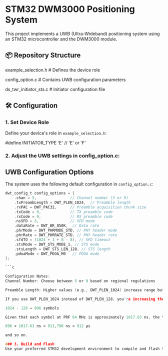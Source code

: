 # STM32 DWM3000 Positioning System

This project implements a UWB (Ultra-Wideband) positioning system using an STM32 microcontroller and the DWM3000 module.

## 📦 Repository Structure

example_selection.h # Defines the device role

config_option.c # Contains UWB configuration parameters

ds_twr_initiator_sts.c # Initiator configuration file

## 🛠️ Configuration

### 1. Set Device Role
Define your device's role in `example_selection.h`:

#define INITIATOR_TYPE 'E'  // 'E' or 'F'

### 2. Adjust the UWB settings in config_option.c:

## UWB Configuration Options

The system uses the following default configuration in `config_option.c`:

```c
dwt_config_t config_options = {
    .chan = 5,               // Channel number (5 or 9)
    .txPreambLength = DWT_PLEN_1024,  // Preamble length
    .rxPAC = DWT_PAC32,      // Preamble acquisition chunk size
    .txCode = 9,             // TX preamble code
    .rxCode = 9,             // RX preamble code
    .nsSFD = 3,              // SFD mode
    .dataRate = DWT_BR_850K,  // Data rate
    .phrMode = DWT_PHRMODE_STD, // PHY header mode
    .phrRate = DWT_PHRRATE_STD, // PHY header rate
    .sfdTO = (1024 + 1 + 8 - 8), // SFD timeout
    .stsMode = DWT_STS_MODE_1, // STS mode
    .stsLength = DWT_STS_LEN_128, // STS length
    .pdoaMode = DWT_PDOA_M0   // PDOA mode
};

```c

Configuration Notes:
Channel Number: Choose between 5 or 9 based on regional regulations

Preamble Length: Higher values (e.g., DWT_PLEN_1024) increase range but may reduce throughput

If you use DWT_PLEN_1024 instead of DWT_PLEN_128, you're increasing the preamble by:

1024 - 128 = 896 symbols

Given that each symbol at PRF 64 MHz is approximately 1017.63 ns, the total additional preamble time is:

896 × 1017.63 ns ≈ 911,798 ns ≈ 912 µs

and so on.

### 3. Build and Flash
Use your preferred STM32 development environment to compile and flash the firmware.
